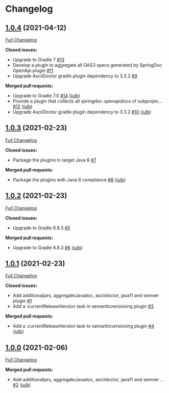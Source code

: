 # Changelog

## [1.0.4](https://github.com/julb/gradle-plugins/tree/1.0.4) (2021-04-12)

[Full Changelog](https://github.com/julb/gradle-plugins/compare/1.0.3...1.0.4)

**Closed issues:**

- Upgrade to Gradle 7 [\#13](https://github.com/julb/gradle-plugins/issues/13)
- Develop a plugin to aggregate all OAS3 specs generated by SpringDoc OpenApi plugin [\#11](https://github.com/julb/gradle-plugins/issues/11)
- Upgrade AsciiDoctor gradle plugin dependency to 3.3.2 [\#9](https://github.com/julb/gradle-plugins/issues/9)

**Merged pull requests:**

- Upgrade to Gradle 7.0 [\#14](https://github.com/julb/gradle-plugins/pull/14) ([julb](https://github.com/julb))
- Provide a plugin that collects all springdoc openapidocs of subprojec… [\#12](https://github.com/julb/gradle-plugins/pull/12) ([julb](https://github.com/julb))
- Upgrade AsciiDoctor gradle plugin dependency to 3.3.2 [\#10](https://github.com/julb/gradle-plugins/pull/10) ([julb](https://github.com/julb))

## [1.0.3](https://github.com/julb/gradle-plugins/tree/1.0.3) (2021-02-23)

[Full Changelog](https://github.com/julb/gradle-plugins/compare/1.0.2...1.0.3)

**Closed issues:**

- Package the plugins in target Java 8 [\#7](https://github.com/julb/gradle-plugins/issues/7)

**Merged pull requests:**

- Package the plugins with Java 8 compliance [\#8](https://github.com/julb/gradle-plugins/pull/8) ([julb](https://github.com/julb))

## [1.0.2](https://github.com/julb/gradle-plugins/tree/1.0.2) (2021-02-23)

[Full Changelog](https://github.com/julb/gradle-plugins/compare/1.0.1...1.0.2)

**Closed issues:**

- Upgrade to Gradle 6.8.3 [\#5](https://github.com/julb/gradle-plugins/issues/5)

**Merged pull requests:**

- Upgrade to Gradle 6.8.3 [\#6](https://github.com/julb/gradle-plugins/pull/6) ([julb](https://github.com/julb))

## [1.0.1](https://github.com/julb/gradle-plugins/tree/1.0.1) (2021-02-23)

[Full Changelog](https://github.com/julb/gradle-plugins/compare/1.0.0...1.0.1)

**Closed issues:**

- Add additionaljars, aggregateJavadoc, asciidoctor, java11 and semver plugin [\#1](https://github.com/julb/gradle-plugins/issues/1)
- Add a :currentReleaseVersion task in semanticversioning plugin [\#3](https://github.com/julb/gradle-plugins/issues/3)

**Merged pull requests:**

- Add a :currentReleaseVersion task to semanticversioning plugin [\#4](https://github.com/julb/gradle-plugins/pull/4) ([julb](https://github.com/julb))

## [1.0.0](https://github.com/julb/gradle-plugins/tree/1.0.0) (2021-02-06)

[Full Changelog](https://github.com/julb/gradle-plugins/compare/4ebbd63dc3068641d475757d92f20e65b2a9885d...1.0.0)

**Merged pull requests:**

- Add additionaljars, aggregateJavadoc, asciidoctor, java11 and semver … [\#2](https://github.com/julb/gradle-plugins/pull/2) ([julb](https://github.com/julb))



